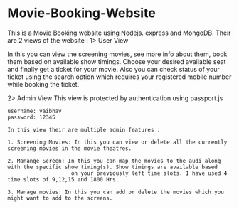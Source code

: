 # Movie-Booking-Website


This is a Movie Booking website using Nodejs. express and MongoDB.
Their are 2 views of the website :
1> User View

  In this you can view the screening movies, see more info about them, book them based on available show timings.
  Choose your desired available seat and finally get a ticket for your movie.
  Also you can check status of your ticket using the search option which requires your registered mobile number while booking the ticket.
  
  
 2> Admin View
    This view is protected by authentication using passport.js
    
    username: vaibhav
    password: 12345
    
    In this view their are multiple admin features :
    
    1. Screening Movies: In this you can view or delete all the currently screening movies in the movie theatres.
    
    2. Manange Screen: In this you can map the movies to the audi along with the specific show timing(s). Show timings are available based
                        on your previously left time slots. I have used 4 time slots of 9,12,15 and 1800 Hrs.
    
    3. Manage movies: In this you can add or delete the movies which you might want to add to the screens.
    
